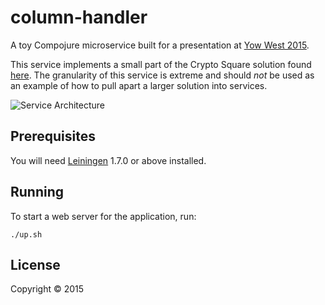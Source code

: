 # column-handler

A toy Compojure microservice built for a presentation at [Yow West 2015][1].

This service implements a small part of the Crypto Square solution found [here][3].  The granularity of this service is extreme and should _not_ be used as an example of how to pull apart a larger solution into services.

![Service Architecture](./resources/img/services.png)

[3]: http://garajeando.blogspot.com.au/2015/05/exercism-crypto-square-in-clojure.html

[1]: https://a.confui.com/-LsHgG00I

## Prerequisites

You will need [Leiningen][2] 1.7.0 or above installed.

[2]: https://github.com/technomancy/leiningen

## Running

To start a web server for the application, run:

    ./up.sh

## License

Copyright © 2015
